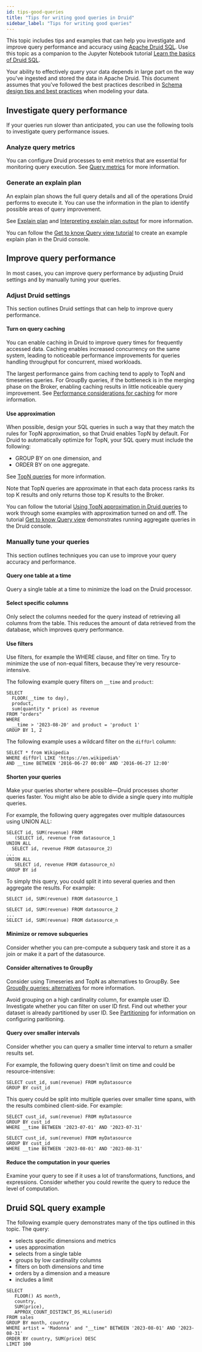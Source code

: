 ```yaml
---
id: tips-good-queries
title: "Tips for writing good queries in Druid"
sidebar_label: "Tips for writing good queries"
---
```


<!--
  ~ Licensed to the Apache Software Foundation (ASF) under one
  ~ or more contributor license agreements.  See the NOTICE file
  ~ distributed with this work for additional information
  ~ regarding copyright ownership.  The ASF licenses this file
  ~ to you under the Apache License, Version 2.0 (the
  ~ "License"); you may not use this file except in compliance
  ~ with the License.  You may obtain a copy of the License at
  ~
  ~   http://www.apache.org/licenses/LICENSE-2.0
  ~
  ~ Unless required by applicable law or agreed to in writing,
  ~ software distributed under the License is distributed on an
  ~ "AS IS" BASIS, WITHOUT WARRANTIES OR CONDITIONS OF ANY
  ~ KIND, either express or implied.  See the License for the
  ~ specific language governing permissions and limitations
  ~ under the License.
  -->

This topic includes tips and examples that can help you investigate and improve query performance and accuracy using [Apache Druid SQL](./sql.md). Use this topic as a companion to the Jupyter Notebook tutorial [Learn the basics of Druid SQL](https://github.com/apache/druid/blob/master/examples/quickstart/jupyter-notebooks/notebooks/03-query/00-using-sql-with-druidapi.ipynb).

Your ability to effectively query your data depends in large part on the way you've ingested and stored the data in Apache Druid. This document assumes that you've followed the best practices described in [Schema design tips and best practices](../ingestion/schema-design.md#general-tips-and-best-practices) when modeling your data. 

## Investigate query performance

If your queries run slower than anticipated, you can use the following tools to investigate query performance issues.

### Analyze query metrics

You can configure Druid processes to emit metrics that are essential for monitoring query execution. See [Query metrics](../operations/metrics.md#query-metrics) for more information. 

### Generate an explain plan

An explain plan shows the full query details and all of the operations Druid performs to execute it. You can use the information in the plan to identify possible areas of query improvement.

See [Explain plan](./sql.md#explain-plan) and [Interpreting explain plan output](./sql-translation.md#interpreting-explain-plan-output) for more information.

You can follow the [Get to know Query view tutorial](../tutorials/tutorial-sql-query-view.md) to create an example explain plan in the Druid console.

## Improve query performance

In most cases, you can improve query performance by adjusting Druid settings and by manually tuning your queries.

### Adjust Druid settings

This section outlines Druid settings that can help to improve query performance.

#### Turn on query caching

You can enable caching in Druid to improve query times for frequently accessed data. Caching enables increased concurrency on the same system, leading to noticeable performance improvements for queries handling throughput for concurrent, mixed workloads.

The largest performance gains from caching tend to apply to TopN and timeseries queries. For GroupBy queries, if the bottleneck is in the merging phase on the Broker, enabling caching results in little noticeable query improvement. See [Performance considerations for caching](./caching.md#performance-considerations-for-caching) for more information.

#### Use approximation

When possible, design your SQL queries in such a way that they match the rules for TopN approximation, so that Druid enables TopN by default. For Druid to automatically optimize for TopN, your SQL query must include the following:

- GROUP BY on one dimension, and
- ORDER BY on one aggregate.

 See [TopN queries](./topnquery.md) for more information.

Note that TopN queries are approximate in that each data process ranks its top K results and only returns those top K results to the Broker.

You can follow the tutorial [Using TopN approximation in Druid queries](https://github.com/apache/druid/blob/master/examples/quickstart/jupyter-notebooks/notebooks/03-query/02-approxRanking.ipynb) to work through some examples with approximation turned on and off. The tutorial [Get to know Query view](../tutorials/tutorial-sql-query-view.md) demonstrates running aggregate queries in the Druid console.

### Manually tune your queries

This section outlines techniques you can use to improve your query accuracy and performance.

#### Query one table at a time

Query a single table at a time to minimize the load on the Druid processor.

#### Select specific columns

Only select the columns needed for the query instead of retrieving all columns from the table. This reduces the amount of data retrieved from the database, which improves query performance.

#### Use filters

Use filters, for example the WHERE clause, and filter on time. Try to minimize the use of non-equal filters, because they're very resource-intensive.

The following example query filters on `__time` and `product`:

```
SELECT
  FLOOR(__time to day),
  product,
  sum(quantity * price) as revenue
FROM "orders"
WHERE
  __time > '2023-08-20' and product = 'product 1'
GROUP BY 1, 2
```

The following example uses a wildcard filter on the `diffUrl` column:

```
SELECT * from Wikipedia
WHERE diffUrl LIKE 'https://en.wikipedia%'
AND __time BETWEEN '2016-06-27 00:00' AND '2016-06-27 12:00'
```

#### Shorten your queries

Make your queries shorter where possible&mdash;Druid processes shorter queries faster. You might also be able to divide a single query into multiple queries.

For example, the following query aggregates over multiple datasources using UNION ALL:

```
SELECT id, SUM(revenue) FROM
   (SELECT id, revenue from datasource_1
UNION ALL
  SELECT id, revenue FROM datasource_2)
...
UNION ALL
   SELECT id, revenue FROM datasource_n)
GROUP BY id
```

To simply this query, you could split it into several queries and then aggregate the results. For example:

```
SELECT id, SUM(revenue) FROM datasource_1

SELECT id, SUM(revenue) FROM datasource_2
...
SELECT id, SUM(revenue) FROM datasource_n
```

#### Minimize or remove subqueries

Consider whether you can pre-compute a subquery task and store it as a join or make it a part of the datasource.

#### Consider alternatives to GroupBy

Consider using Timeseries and TopN as alternatives to GroupBy. See [GroupBy queries: alternatives](./groupbyquery.md#alternatives) for more information.

Avoid grouping on a high cardinality column, for example user ID. Investigate whether you can filter on user ID first. Find out whether your dataset is already partitioned by user ID. See [Partitioning](../ingestion/partitioning.md) for information on configuring paritioning.

#### Query over smaller intervals

Consider whether you can query a smaller time interval to return a smaller results set.

For example, the following query doesn't limit on time and could be resource-intensive:

```
SELECT cust_id, sum(revenue) FROM myDatasource
GROUP BY cust_id
```

This query could be split into multiple queries over smaller time spans, with the results combined client-side. For example:

```
SELECT cust_id, sum(revenue) FROM myDatasource
GROUP BY cust_id
WHERE __time BETWEEN '2023-07-01' AND '2023-07-31'

SELECT cust_id, sum(revenue) FROM myDatasource
GROUP BY cust_id
WHERE __time BETWEEN '2023-08-01' AND '2023-08-31'
```

#### Reduce the computation in your queries

Examine your query to see if it uses a lot of transformations, functions, and expressions. Consider whether you could rewrite the query to reduce the level of computation.

## Druid SQL query example

The following example query demonstrates many of the tips outlined in this topic.
The query:

- selects specific dimensions and metrics
- uses approximation
- selects from a single table
- groups by low cardinality columns
- filters on both dimensions and time
- orders by a dimension and a measure
- includes a limit

```
SELECT
   FLOOR() AS month,
   country,
   SUM(price),
   APPROX_COUNT_DISTINCT_DS_HLL(userid)
FROM sales
GROUP BY month, country
WHERE artist = 'Madonna' and "__time" BETWEEN '2023-08-01' AND '2023-08-31'
ORDER BY country, SUM(price) DESC
LIMIT 100
```
